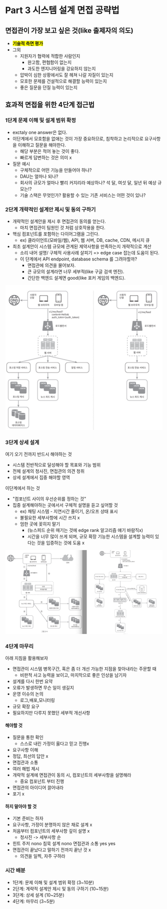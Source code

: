 
# Part 3 시스템 설계 면접 공략법

## 면접관이 가장 보고 싶은 것(like 출제자의 의도)  
- <span style="background-color:yellow"><b>기술적 측면 평가</b></span>
- 그외
    - 지원자가 협력에 적합한 사람인지
       - 완고함, 편협함이 없는지
       - 과도한 엔지니어링을 강요하지 않는지
    - 압박이 심한 상황에서도 잘 헤쳐 나갈 자질이 있는지
    - 모호한 문제를 건설적으로 해결할 능력이 있는지
    - 좋은 질문을 던질 능력이 있는지




## 효과적 면접을 위한 4단계 접근법

### 1단계 문제 이해 및 설계 범위 확정
- exctaly one answer은 없다.
- 이단계에서 모호함을 없애는 것이 가장 중요하므로, 침착하고 논리적으로 요구사항을 이해하고 질문을 해야한다.
   - 해당 부분은 적어 놓는 것이 좋다.
   - 빠르게 답변하는 것은 의미 x
- 질문 예시
    - 구체적으로 어떤 기능을 만들어야 하나?
    - DAU는 얼마나 되나?
    - 회사의 규모가 얼마나 빨리 커지리라 예상하나? 석 달, 여섯 달, 일년 뒤 예상 규모는!?
    - 기술 스택은 무엇인가? 활용할 수 있는 기존 서비스는 어떤 것이 있나?


### 2단계 개략적인 설계안 제시 및 동의 구하기
- 개략적인 설계안을 제시 후 면접관의 동의를 얻는다.
    - 마치 면접관이 팀원인 것 처럼 상호작용을 한다.
- 핵심 컴포넌트를 포함하는 다이어그램을 그린다.
    - ex) 클라이언트(모바일/웹), API, 웹 서버, DB, cache, CDN, 메시지 큐
- 최초 설계안이 시스템 규모에 관계된 제약사항을 만족하는지 개략적으로 계산
    - 소리 내어 설명/ 구체적 사용사례 살피기 => edge case 잡는데 도움이 된다.
    - 이 단계에서 API endpoint, database schema 를 그려야할까?    
        - 면접관에 의견을 물어보자. 
        - 큰 규모의 설계라면 너무 세부적(like 구글 검색 엔진). 
        - 간단한 백엔드 설계면 good(like 포커 게임의 백엔드). 

![2_grade](/part3/images/2grade.png)



### 3단계 상세 설계
여기 오기 전까지 반드시 해야하는 것  
- 시스템 전반적으로 달성해야 할 목표와 기능 범위
- 전체 설계의 청사진, 면접관의 의견 청취
- 상세 설계에서 집중 해야할 영역


이단계에서 하는 것
- "컴포넌트 사이의 우선순위를 정하는 것"
- 집중 설계해야하는 곳에서서 구체적 설명을 듣고 싶어할 것
    - ex) 채팅 시스템 - 지연시간 줄이기, 온/오프 상태 표시
    - 불필요한 세부사항에 시간 쓰지 x
    - 엄한 곳에 꽂히지 말기
        - (뉴스피드 순위 매기는 것에 edge rank 알고리즘 얘기 바람직x)
        - 시간을 너무 많이 쓰게 되며, 규모 확장 기능한 시스템을 설계할 능력이 있다는 것을 입증하는 것에 도움 x


![3_grade](/part3/images/3grade.png)


### 4단계 마무리
아래 지침을 활용해보자  
- 면접관이 시스템 병목구간, 혹은 좀 더 개선 가능한 지점을 찾아내라는 주문할 때
    - 비판적 사고 능력을 보이고, 마지막으로 좋은 인상을 남기자
- 설계를 다시 한번 요약
- 오류가 발생하면 무슨 일이 생길지
- 운영 이슈의 논의
    - 로그,배포,모니터링
- 규모 확장 요구
- 필요하지만 다루지 못했던 세부적 개선사항


#### 해야할 것
- 질문을 통한 확인
    - 스스로 내린 가정이 옳다고 믿고 진행x
- 요구사항 이해
- 정답, 최선의 답안 x
- 면접관과 소통
- 여러 해법 제시
- 개략적 설계에 면접관이 동의 시, 컴포넌트의 세부사항을 설명해라
    - 중요 컴포넌트 부터 진행
- 면접관의 아이디어 끌어내라
- 포기 x


#### 하지 말아야 할 것
- 기본 준비는 하자
- 요구사항, 가정이 분명하지 않은 채로 설계 x
- 처음부터 컴포넌트의 세부사항 깊이 설명 x
    - 청사진 -> 세부사항 순
- 힌트 주저 nono 침묵 설계 nono 면접관과 소통 yes yes
- 면접관이 끝났다고 말하기 전까지 끝난 것 x
    - 의견을 일찍, 자주 구하라


### 시간 배분  
- 1단계: 문제 이해 및 설계 범위 확정 (3~10분)
- 2단계: 계략적 설계안 제시 및 동의 구하기 (10~15분)
- 3단계: 상세 설계 (10~25분)
- 4단계: 마무리 (3~5분)
